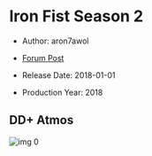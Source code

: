# Iron Fist Season 2

* Author: aron7awol

* [Forum Post](https://www.avsforum.com/threads/bass-eq-for-filtered-movies.2995212/post-56884330)

* Release Date: 2018-01-01
* Production Year: 2018

## DD+ Atmos

![img 0](https://i.imgur.com/Bg434C5.jpg)

